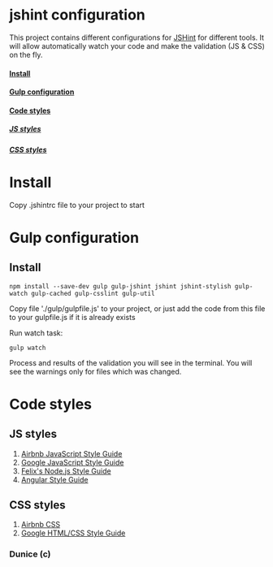 # jshint configuration

This project contains different configurations for 
[JSHint](http://jshint.com/docs/) for different tools. 
It will allow automatically watch your code and make the validation (JS & CSS) on the fly.


#### [Install](#install)
#### [Gulp configuration](#gulp-configuration)
#### [Code styles](#code-styles)
##### [JS styles](#js-styles)
##### [CSS styles](#css-styles)


# Install
Copy .jshintrc file to your project to start



# Gulp configuration 

## Install
```
npm install --save-dev gulp gulp-jshint jshint jshint-stylish gulp-watch gulp-cached gulp-csslint gulp-util
```

Copy file './gulp/gulpfile.js' to your project, or just add the 
code from this file to your gulpfile.js if it is already exists

Run watch task:
```
gulp watch
```

Process and results of the validation you will see in the terminal.
You will see the warnings only for files which was changed.



# Code styles
## JS styles
1. [Airbnb JavaScript Style Guide](https://github.com/airbnb/javascript)
2. [Google JavaScript Style Guide](https://google.github.io/styleguide/javascriptguide.xml)
3. [Felix's Node.js Style Guide](http://nodeguide.com/style.html)
4. [Angular Style Guide](https://github.com/johnpapa/angular-styleguide/blob/master/a1/README.md)

## CSS styles
1. [Airbnb CSS](https://github.com/airbnb/css)
2. [Google HTML/CSS Style Guide](https://google.github.io/styleguide/htmlcssguide.xml)

### Dunice (c)